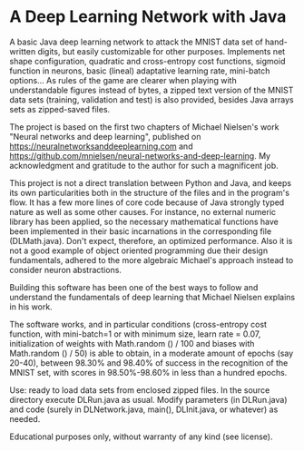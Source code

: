 # A Deep Learning Network with Java

A basic Java deep learning network to attack the MNIST data set of hand-written digits, but easily customizable for other purposes. 
Implements net shape configuration, quadratic and cross-entropy cost functions, sigmoid function in neurons, basic (lineal) adaptative 
learning rate, mini-batch options... As rules of the game are clearer when playing with understandable figures instead of bytes, a 
zipped text version of the MNIST data sets (training, validation and test) is also provided, besides Java arrays sets as zipped-saved files.

The project is based on the first two chapters of Michael Nielsen's work "Neural networks and deep learning", published on 
https://neuralnetworksanddeeplearning.com and https://github.com/mnielsen/neural-networks-and-deep-learning. My acknowledgment and 
gratitude to the author for such a magnificent job.

This project is not a direct translation between Python and Java, and keeps its own particularities 
both in the structure of the files and in the program's flow. It has a few more lines of core code because of Java strongly typed
nature as well as some other causes. For instance, no external numeric library has been applied, so the necessary mathematical 
functions have been implemented in their basic incarnations in the corresponding file (DLMath.java). Don't expect, therefore, an optimized 
performance. Also it is not a good example of object oriented programming due their design fundamentals, adhered to the more algebraic 
Michael's approach instead to consider neuron abstractions.

Building this software has been one of the best ways to follow and understand the fundamentals of deep learning that Michael Nielsen 
explains in his work. 

The software works, and in particular conditions (cross-entropy cost function, with mini-batch=1 or with minimum size, learn rate = 0.07, 
initialization of weights with Math.random () / 100 and biases with Math.random () / 50) is able to obtain, in a moderate amount of epochs 
(say 20-40), between 98.30% and 98.40% of success in the recognition of the MNIST set, with scores in 98.50%-98.60% in less than a hundred
epochs.

Use: ready to load data sets from enclosed zipped files. In the source directory execute DLRun.java as usual. Modify parameters (in DLRun.java) and code (surely in DLNetwork.java, main(), DLInit.java, or whatever) as needed. 

Educational purposes only, without warranty of any kind (see license).
